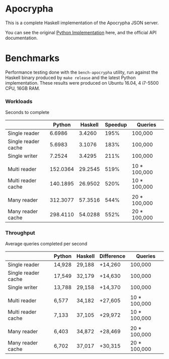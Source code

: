 # Apocrypha

This is a complete Haskell implementation of the Apocrypha JSON server.

You can see the original
[Python Implementation](https://github.com/gandalf-/apocrypha) here, and the
official API documentation.


# Benchmarks

Performance testing done with the `bench-apocrypha` utility, run against the
Haskell binary produced by `make release` and the latest Python implementation.
These results were produced on Ubuntu 16.04, 4 i7-5500 CPU, 16GB RAM.

### Workloads

Seconds to complete

|                     | Python   | Haskell | Speedup | Queries      |
|---------------------|----------|---------|---------|--------------|
| Single reader       | 6.6986   | 3.4260  | 195%    | 100,000      |
| Single reader cache | 5.6983   | 3.1076  | 183%    | 100,000      |
| Single writer       | 7.2524   | 3.4295  | 211%    | 100,000      |
|                     |          |         |         |              |
| Multi reader        | 152.0364 | 29.2545 | 519%    | 10 * 100,000 |
| Multi reader cache  | 140.1895 | 26.9502 | 520%    | 10 * 100,000 |
|                     |          |         |         |              |
| Many reader         | 312.3077 | 57.3516 | 544%    | 20 * 100,000 |
| Many reader cache   | 298.4110 | 54.0288 | 552%    | 20 * 100,000 |

### Throughput

Average queries completed per second

|                     | Python | Haskell | Difference | Queries      |
|---------------------|--------|---------|------------|--------------|
| Single reader       | 14,928 | 29,188  | +14,260    | 100,000      |
| Single reader cache | 17,549 | 32,179  | +14,630    | 100,000      |
| Single writer       | 13,788 | 29,158  | +14,370    | 100,000      |
|                     |        |         |            |              |
| Multi reader        | 6,577  | 34,182  | +27,605    | 10 * 100,000 |
| Multi reader cache  | 7,133  | 37,105  | +29,972    | 10 * 100,000 |
|                     |        |         |            |              |
| Many reader         | 6,403  | 34,872  | +28,469    | 20 * 100,000 |
| Many reader cache   | 6,702  | 37,017  | +30,315    | 20 * 100,000 |

